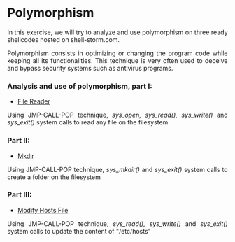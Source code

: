 # Polymorphism

<p style="text-align: justify;">In this exercise, we will try to analyze and use polymorphism on three ready shellcodes hosted on shell-storm.com.</p>

<p style="text-align: justify;">Polymorphism consists in optimizing or changing the program code while keeping all its functionalities. This technique is very often used to deceive and bypass security systems such as antivirus programs.<p>

### Analysis and use of polymorphism, part I: ###

- [File Reader](File-Reader)
<p style="text-align: justify;">Using JMP-CALL-POP technique, <i>sys_open, sys_read(), sys_write()</i> and <i>sys_exit()</i> system calls to read any file on the filesystem</p>

### Part II: ###
- [Mkdir](Mkdir)
<p style="text-align: justify;">Using JMP-CALL-POP technique, <i>sys_mkdir()</i> and <i>sys_exit()</i> system calls to create a folder on the filesystem</p>

### Part III: ###
- [Modify Hosts File](Modify-Hosts) 
<p style="text-align: justify;">Using JMP-CALL-POP technique, <i>sys_read(), sys_write()</i> and <i>sys_exit()</i> system calls to update the content of "/etc/hosts"</p>
